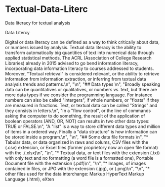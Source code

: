 # Textual-Data-Literc
Data literacy for textual analysis

Data Litercy 

Digital or data literacy can be defined as a way to think critically about data, or numbers issued by analysis. 
Textual data literacy is the ability to transform automatically big quantities of text into numerical data through applied statistical methods.
The ACRL (Association of College Research Libraries) already in 2015 advised to go bend information literacy, incorporating data information literacy to courses addressed to students. Moreover, \"Textual retrieval\" is considered relevant, or the ability to retrieve information from information extraction, or inferring from textual data analysis trends and patterns.\n",
    "\n",
    "## Data types \n",
    "Broadly speaking data can be quantitatives or qualitatives, or numbers vs. text, but there are more data types if we consider the programming language. For instance numbers can also be called \"intergers\", if whole numbers, or \"floats\" if they are measured in fractions. Text, or textual data can be called \"Strings\" and they consists in letters.\n",
    "In a \"flow control\", or the line of commands asking the computer to do something, the result of the application of boolean operators (AND, OR, NOT) can results in two other data types: TRUE or FALSE.\n",
    "A \"list\" is a way to store different data types and million of items in a ordered way. Finally a \"data structure\" is how information can be stored inside a program.\n",
    "\n",
    "## Some data file formats \n",
    "* Tabular data, or data organized in raws and colums, CSV files with the (.csv) extension, or Excel files (former proprietory now an open file format) with the .(.xlsx)\n",
    "\n",
    "* Textual data, or text files with the extension (.txt) with only text and no formatting (a word file is a formatted one), Portable Document file with the extension (.pdf)\n",
    "\n",
    "* Images, of images contained in files, or JPG with the extension (.jpg), or (.png)\n",
    "\n",
    "* other files used for the data interchange: Markup HyperText Markup Language (.html), eXten
